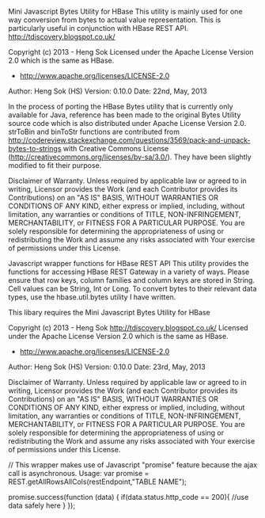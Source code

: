 
  Mini Javascript Bytes Utility for HBase
  This utility is mainly used for one way conversion from bytes to actual value representation. This is
  particularly useful in conjunction with HBase REST API.
  http://tdiscovery.blogspot.co.uk/
 
  Copyright (c) 2013 - Heng Sok
  Licensed under the Apache License Version 2.0 which is the same as HBase.
   - http://www.apache.org/licenses/LICENSE-2.0
 
  Author: Heng Sok (HS)
  Version: 0.10.0
  Date: 22nd, May, 2013
 
  In the process of porting the HBase Bytes utility that is currently only available for Java, reference 
  has been made to the original Bytes Utility source code which is also distributed under Apache License
  Version 2.0. strToBin and binToStr functions are contributed from 
  http://codereview.stackexchange.com/questions/3569/pack-and-unpack-bytes-to-strings 
  with Creative Commons License (http://creativecommons.org/licenses/by-sa/3.0/). They have been slightly
  modified to fit their purpose.
 
  Disclaimer of Warranty. Unless required by applicable law or agreed to in writing, Licensor provides 
  the Work (and each Contributor provides its Contributions) on an "AS IS" BASIS, WITHOUT WARRANTIES OR 
  CONDITIONS OF ANY KIND, either express or implied, including, without limitation, any warranties or 
  conditions of TITLE, NON-INFRINGEMENT, MERCHANTABILITY, or FITNESS FOR A PARTICULAR PURPOSE. You are 
  solely responsible for determining the appropriateness of using or redistributing the Work and assume 
  any risks associated with Your exercise of permissions under this License.
 



  Javascript wrapper functions for HBase REST API
  This utility provides the functions for accessing HBase REST Gateway in a variety of ways.
  Please ensure that row keys, column families and column keys are stored in String.
  Cell values can be String, Int or Long. To convert bytes to their relevant data types,
  use the hbase.util.bytes utility I have written.
 
  This libary requires the Mini Javascript Bytes Utility for HBase
  
  Copyright (c) 2013 - Heng Sok
  http://tdiscovery.blogspot.co.uk/
  Licensed under the Apache License Version 2.0 which is the same as HBase.
   - http://www.apache.org/licenses/LICENSE-2.0
 
  Author: Heng Sok (HS)
  Version: 0.10.0
  Date: 23rd, May, 2013
 
  Disclaimer of Warranty. Unless required by applicable law or agreed to in writing, Licensor provides 
  the Work (and each Contributor provides its Contributions) on an "AS IS" BASIS, WITHOUT WARRANTIES OR 
  CONDITIONS OF ANY KIND, either express or implied, including, without limitation, any warranties or 
  conditions of TITLE, NON-INFRINGEMENT, MERCHANTABILITY, or FITNESS FOR A PARTICULAR PURPOSE. You are 
  solely responsible for determining the appropriateness of using or redistributing the Work and assume 
  any risks associated with Your exercise of permissions under this License.
 


// This wrapper makes use of Javascript "promise" feature because the ajax call is asynchronous.
Usage:
var promise = REST.getAllRowsAllCols(restEndpoint,"TABLE NAME");

promise.success(function (data) {
	if(data.status.http_code == 200){
		//use data safely here
	}
});



